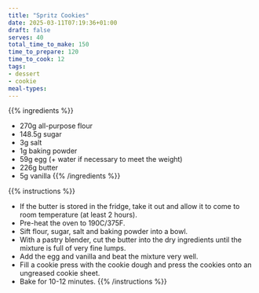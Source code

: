 ```yaml
---
title: "Spritz Cookies"
date: 2025-03-11T07:19:36+01:00
draft: false
serves: 40
total_time_to_make: 150
time_to_prepare: 120
time_to_cook: 12
tags: 
- dessert
- cookie
meal-types:
---
```


{{% ingredients %}}
- 270g all-purpose flour
- 148.5g sugar
- 3g salt
- 1g baking powder
- 59g egg (+ water if necessary to meet the weight)
- 226g butter
- 5g vanilla
{{% /ingredients %}}

{{% instructions %}}
- If the butter is stored in the fridge, take it out and allow it to come to room temperature (at least 2 hours).
- Pre-heat the oven to 190C/375F.
- Sift flour, sugar, salt and baking powder into a bowl.
- With a pastry blender, cut the butter into the dry ingredients until the mixture is full of very fine lumps.
- Add the egg and vanilla and beat the mixture very well.
- Fill a cookie press with the cookie dough and press the cookies onto an ungreased cookie sheet.
- Bake for 10-12 minutes.
{{% /instructions %}}
